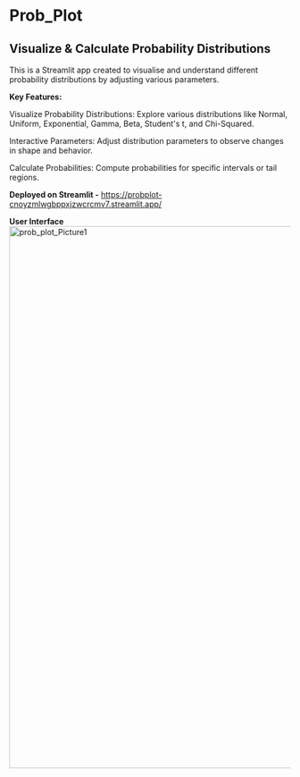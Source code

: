 # Prob_Plot

## Visualize & Calculate Probability Distributions

This is a Streamlit app created to visualise and understand different probability distributions by adjusting various parameters.


**Key Features:**

Visualize Probability Distributions: Explore various distributions like Normal, Uniform, Exponential, Gamma, Beta, Student's t, and Chi-Squared.

Interactive Parameters: Adjust distribution parameters to observe changes in shape and behavior.

Calculate Probabilities: Compute probabilities for specific intervals or tail regions.



**Deployed on Streamlit -**
https://probplot-cnoyzmlwgbppxjzwcrcmv7.streamlit.app/



**User Interface**
<img width="2808" height="970" alt="prob_plot_Picture1" src="https://github.com/user-attachments/assets/11c27d7d-1728-4b45-8cb5-bf8acaebee28" />

